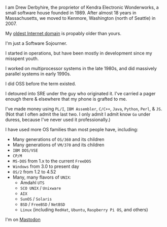 <!---
swhobbit/swhobbit is a ✨ special ✨ repository because its `README.md` (this file) appears on your GitHub profile.
You can click the Preview link to take a look at your changes.
--->

I am Drew Derbyhire, the proprietor of Kendra Electronic Wonderworks, a small software house founded in 1989.
After almost 18 years in Massachusetts, we moved to Kenmore, Washington (north of Seattle) in 2007.

My [oldest Internet domain](https://domain.kew.com/) is propably older than yours. 

I'm just a Software Sojourner.

I started in operations, but have been mostly in development since my misspent youth.

I worked on multiprocessor systems in the late 1980s, and did massively parallel systems in early 1990s. 

I did OSS before the term existed.

I detoured into SRE under the guy who originated it. I've carried a pager enough there & elsewhere that my phone is grafted to me. 

I've made money using `PL/I`, `IBM Assembler`, `C/C++`, `Java`, `Python`, `Perl`, & `JS`.
(Not that I often admit the last two. I only admit I admit know `Go` under duress, because I've never used it professionally.)

I have used more OS families than most people have, including: 
- Many generations of `OS/360` and its children
- Many generations of `VM/370` and its children
- `IBM DOS/VSE`
- `CP/M`
- `MS-DOS` from 1.x to the current `FreeDOS`
- `Windows` from 3.0 to present day
- `OS/2` from 1.2 to 4.52
- Many, many flavors of `UNIX`:
  - Amdahl `UTS`
  - `SCO UNIX` / `Unixware` 
  - `AIX`
  - `SunOS` / `Solaris`
  - `BSD` / `FreeBSD` / `NetBSD`
  - `Linux` (including `RedHat`, `Ubuntu`, `Raspberry Pi OS`, and others)

I'm on <a rel="me" href="https://hachyderm.io/@swhobbit">Mastodon</a>

